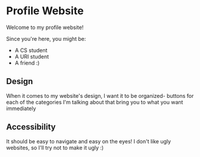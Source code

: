 # Profile Website

Welcome to my profile website!
<!-- enter your target audience after the comma above -->

Since you're here, you might be: 
- A CS student
- A URI student
- A friend :)
<!-- make a bulleted list of 3 fictional visitors to your site. Include a few detials about them that could impact how you design for them. For each visitor, assign a task or goal they have for visiting your profile website -->

## Design
When it comes to my website's design, I want it to be organized- buttons for each of the categories I'm talking about that bring you to what you want immediately

## Accessibility
It should be easy to navigate and easy on the eyes! I don't like ugly websites, so I'll try not to make it ugly :)
